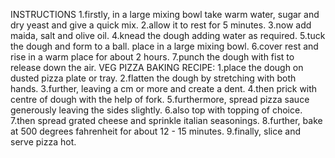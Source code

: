 INSTRUCTIONS
1.firstly, in a large mixing bowl take warm water, sugar and dry yeast and give a quick mix.
2.allow it to rest for 5 minutes.
3.now add maida, salt and olive oil.
4.knead the dough adding water as required.
5.tuck the dough and form to a ball. place in a large mixing bowl.
6.cover rest and rise in a warm place for about 2 hours.
7.punch the dough with fist to release down the air.
VEG PIZZA BAKING RECIPE:
1.place the dough on dusted pizza plate or tray.
2.flatten the dough by stretching with both hands.
3.further, leaving a cm or more and create a dent.
4.then prick with centre of dough with the help of fork.
5.furthermore, spread pizza sauce generously leaving the sides slightly.
6.also top with topping of choice.
7.then spread grated cheese and sprinkle italian seasonings.
8.further, bake at 500 degrees fahrenheit for about 12 - 15 minutes.
9.finally, slice and serve pizza hot.